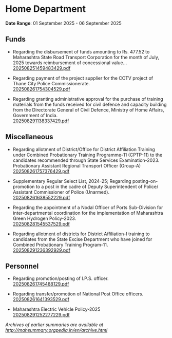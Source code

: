 # Home Department

**Date Range**: 01 September 2025 - 06 September 2025


## Funds
- Regarding the disbursement of funds amounting to Rs. 477.52 to Maharashtra State Road Transport Corporation for the month of July, 2025 towards reimbursement of concessional value...\
  [202508251459483429.pdf](https://gr.maharashtra.gov.in/Site/Upload/Government%20Resolutions/English/202508251459483429.pdf)

- Regarding payment of the project supplier for the CCTV project of Thane City Police Commissionerate.\
  [202508261754304529.pdf](https://gr.maharashtra.gov.in/Site/Upload/Government%20Resolutions/English/202508261754304529.pdf)

- Regarding granting administrative approval for the purchase of training materials from the funds received for civil defence and capacity building from the Directorate General of Civil Defence, Ministry of Home Affairs, Government of India.\
  [202508291138337429.pdf](https://gr.maharashtra.gov.in/Site/Upload/Government%20Resolutions/English/202508291138337429.pdf)

## Miscellaneous
- Regarding allotment of District/Office for District Affiliation Training under Combined Probationary Training Programme-11 (CPTP-11) to the candidates recommended through State Services Examination-2023.  Probationary Assistant Regional Transport Officer (Group-A)\
  [202508261757376429.pdf](https://gr.maharashtra.gov.in/Site/Upload/Government%20Resolutions/English/202508261757376429.pdf)

- Supplementary Regular Select List, 2024-25; Regarding posting-on-promotion to a post in the cadre of Deputy Superintendent of Police/ Assistant Commissioner of Police (Unarmed).\
  [202508261638552229.pdf](https://gr.maharashtra.gov.in/Site/Upload/Government%20Resolutions/English/202508261638552229.pdf)

- Regarding the appointment of a Nodal Officer of Ports Sub-Division for inter-departmental coordination for the implementation of Maharashtra Green Hydrogen Policy-2023.\
  [202508281545537529.pdf](https://gr.maharashtra.gov.in/Site/Upload/Government%20Resolutions/English/202508281545537529.pdf)

- Regarding allotment of districts for District Affiliation-I training to candidates from the State Excise Department who have joined for Combined Probationary Training Program-11.\
  [202508291236392929.pdf](https://gr.maharashtra.gov.in/Site/Upload/Government%20Resolutions/English/202508291236392929.pdf)

## Personnel
- Regarding promotion/posting of I.P.S. officer.\
  [202508261745488129.pdf](https://gr.maharashtra.gov.in/Site/Upload/Government%20Resolutions/English/202508261745488129.pdf)

- Regarding transfer/promotion of National Post Office officers.\
  [202508261641393529.pdf](https://gr.maharashtra.gov.in/Site/Upload/Government%20Resolutions/English/202508261641393529.pdf)

- Maharashtra Electric Vehicle Policy-2025\
  [202508291252277229.pdf](https://gr.maharashtra.gov.in/Site/Upload/Government%20Resolutions/English/202508291252277229.pdf)


*Archives of earlier summaries are available at http://mahsummary.orgpedia.in/en/archive.html*